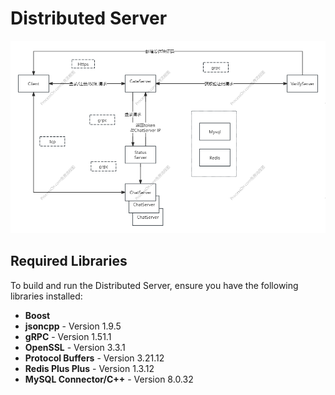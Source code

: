 # Distributed Server

![image](https://github.com/UptoFate/Distributed-Server/blob/main/imgs/process.png?raw=true)

## Required Libraries

To build and run the Distributed Server, ensure you have the following libraries installed:

- **Boost**
- **jsoncpp**  - Version 1.9.5
- **gRPC**  - Version 1.51.1
- **OpenSSL**  - Version 3.3.1
- **Protocol Buffers**  - Version 3.21.12
- **Redis Plus Plus**  - Version 1.3.12
- **MySQL Connector/C++**  - Version 8.0.32
